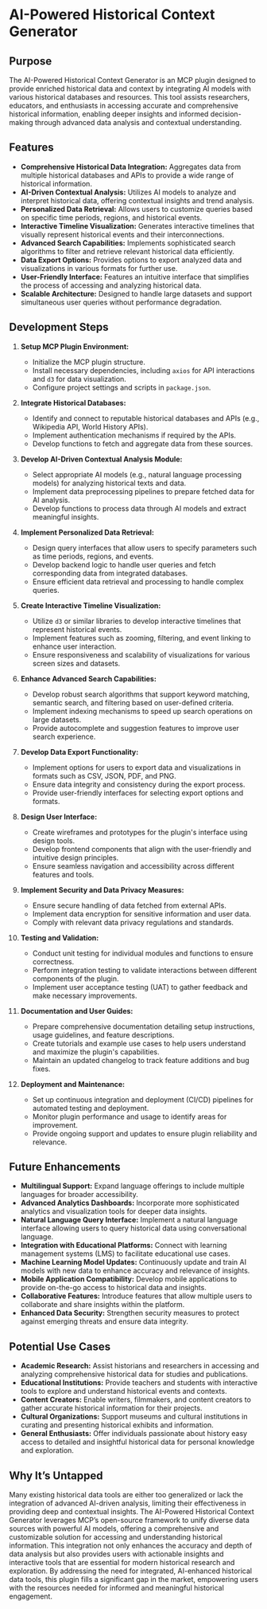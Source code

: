 # AI-Powered Historical Context Generator

## Purpose

The AI-Powered Historical Context Generator is an MCP plugin designed to provide enriched historical data and context by integrating AI models with various historical databases and resources. This tool assists researchers, educators, and enthusiasts in accessing accurate and comprehensive historical information, enabling deeper insights and informed decision-making through advanced data analysis and contextual understanding.

## Features

- **Comprehensive Historical Data Integration:** Aggregates data from multiple historical databases and APIs to provide a wide range of historical information.
- **AI-Driven Contextual Analysis:** Utilizes AI models to analyze and interpret historical data, offering contextual insights and trend analysis.
- **Personalized Data Retrieval:** Allows users to customize queries based on specific time periods, regions, and historical events.
- **Interactive Timeline Visualization:** Generates interactive timelines that visually represent historical events and their interconnections.
- **Advanced Search Capabilities:** Implements sophisticated search algorithms to filter and retrieve relevant historical data efficiently.
- **Data Export Options:** Provides options to export analyzed data and visualizations in various formats for further use.
- **User-Friendly Interface:** Features an intuitive interface that simplifies the process of accessing and analyzing historical data.
- **Scalable Architecture:** Designed to handle large datasets and support simultaneous user queries without performance degradation.

## Development Steps

1. **Setup MCP Plugin Environment:**
   - Initialize the MCP plugin structure.
   - Install necessary dependencies, including `axios` for API interactions and `d3` for data visualization.
   - Configure project settings and scripts in `package.json`.

2. **Integrate Historical Databases:**
   - Identify and connect to reputable historical databases and APIs (e.g., Wikipedia API, World History APIs).
   - Implement authentication mechanisms if required by the APIs.
   - Develop functions to fetch and aggregate data from these sources.

3. **Develop AI-Driven Contextual Analysis Module:**
   - Select appropriate AI models (e.g., natural language processing models) for analyzing historical texts and data.
   - Implement data preprocessing pipelines to prepare fetched data for AI analysis.
   - Develop functions to process data through AI models and extract meaningful insights.

4. **Implement Personalized Data Retrieval:**
   - Design query interfaces that allow users to specify parameters such as time periods, regions, and events.
   - Develop backend logic to handle user queries and fetch corresponding data from integrated databases.
   - Ensure efficient data retrieval and processing to handle complex queries.

5. **Create Interactive Timeline Visualization:**
   - Utilize `d3` or similar libraries to develop interactive timelines that represent historical events.
   - Implement features such as zooming, filtering, and event linking to enhance user interaction.
   - Ensure responsiveness and scalability of visualizations for various screen sizes and datasets.

6. **Enhance Advanced Search Capabilities:**
   - Develop robust search algorithms that support keyword matching, semantic search, and filtering based on user-defined criteria.
   - Implement indexing mechanisms to speed up search operations on large datasets.
   - Provide autocomplete and suggestion features to improve user search experience.

7. **Develop Data Export Functionality:**
   - Implement options for users to export data and visualizations in formats such as CSV, JSON, PDF, and PNG.
   - Ensure data integrity and consistency during the export process.
   - Provide user-friendly interfaces for selecting export options and formats.

8. **Design User Interface:**
   - Create wireframes and prototypes for the plugin's interface using design tools.
   - Develop frontend components that align with the user-friendly and intuitive design principles.
   - Ensure seamless navigation and accessibility across different features and tools.

9. **Implement Security and Data Privacy Measures:**
   - Ensure secure handling of data fetched from external APIs.
   - Implement data encryption for sensitive information and user data.
   - Comply with relevant data privacy regulations and standards.

10. **Testing and Validation:**
    - Conduct unit testing for individual modules and functions to ensure correctness.
    - Perform integration testing to validate interactions between different components of the plugin.
    - Implement user acceptance testing (UAT) to gather feedback and make necessary improvements.

11. **Documentation and User Guides:**
    - Prepare comprehensive documentation detailing setup instructions, usage guidelines, and feature descriptions.
    - Create tutorials and example use cases to help users understand and maximize the plugin's capabilities.
    - Maintain an updated changelog to track feature additions and bug fixes.

12. **Deployment and Maintenance:**
    - Set up continuous integration and deployment (CI/CD) pipelines for automated testing and deployment.
    - Monitor plugin performance and usage to identify areas for improvement.
    - Provide ongoing support and updates to ensure plugin reliability and relevance.

## Future Enhancements

- **Multilingual Support:** Expand language offerings to include multiple languages for broader accessibility.
- **Advanced Analytics Dashboards:** Incorporate more sophisticated analytics and visualization tools for deeper data insights.
- **Natural Language Query Interface:** Implement a natural language interface allowing users to query historical data using conversational language.
- **Integration with Educational Platforms:** Connect with learning management systems (LMS) to facilitate educational use cases.
- **Machine Learning Model Updates:** Continuously update and train AI models with new data to enhance accuracy and relevance of insights.
- **Mobile Application Compatibility:** Develop mobile applications to provide on-the-go access to historical data and insights.
- **Collaborative Features:** Introduce features that allow multiple users to collaborate and share insights within the platform.
- **Enhanced Data Security:** Strengthen security measures to protect against emerging threats and ensure data integrity.

## Potential Use Cases

- **Academic Research:** Assist historians and researchers in accessing and analyzing comprehensive historical data for studies and publications.
- **Educational Institutions:** Provide teachers and students with interactive tools to explore and understand historical events and contexts.
- **Content Creators:** Enable writers, filmmakers, and content creators to gather accurate historical information for their projects.
- **Cultural Organizations:** Support museums and cultural institutions in curating and presenting historical exhibits and information.
- **General Enthusiasts:** Offer individuals passionate about history easy access to detailed and insightful historical data for personal knowledge and exploration.

## Why It’s Untapped

Many existing historical data tools are either too generalized or lack the integration of advanced AI-driven analysis, limiting their effectiveness in providing deep and contextual insights. The AI-Powered Historical Context Generator leverages MCP’s open-source framework to unify diverse data sources with powerful AI models, offering a comprehensive and customizable solution for accessing and understanding historical information. This integration not only enhances the accuracy and depth of data analysis but also provides users with actionable insights and interactive tools that are essential for modern historical research and exploration. By addressing the need for integrated, AI-enhanced historical data tools, this plugin fills a significant gap in the market, empowering users with the resources needed for informed and meaningful historical engagement.
